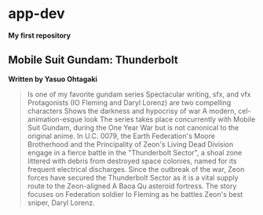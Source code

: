 # app-dev
**My first repository**

## Mobile Suit Gundam: Thunderbolt
**Written by Yasuo Ohtagaki**

> Is one of my favorite gundam series
> Spectacular writing, sfx, and vfx
> Protagonists (IO Fleming and Daryl Lorenz) are two compelling characters
> Shows the darkness and hypocrisy of war
> A modern, cel-animation-esque look
> The series takes place concurrently with Mobile Suit Gundam, during the One Year War but is not canonical to the original anime. In U.C. 0079, the Earth Federation's Moore Brotherhood and the Principality of Zeon's Living Dead Division engage in a fierce battle in the "Thunderbolt Sector", a shoal zone littered with debris from destroyed space colonies, named for its frequent electrical discharges. Since the outbreak of the war, Zeon forces have secured the Thunderbolt Sector as it is a vital supply route to the Zeon-aligned A Baoa Qu asteroid fortress. The story focuses on Federation soldier Io Fleming as he battles Zeon's best sniper, Daryl Lorenz.
